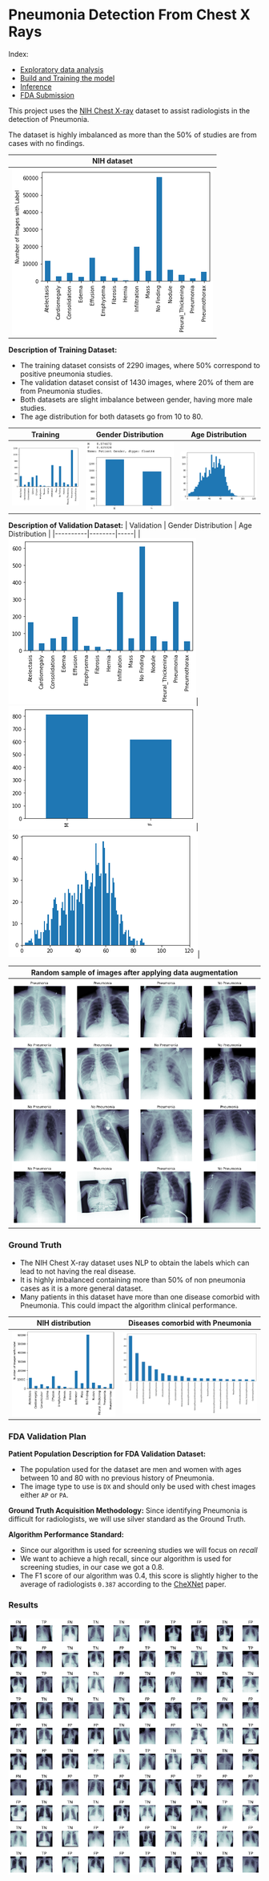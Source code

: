 
# Pneumonia Detection From Chest X Rays
Index:
- [Exploratory data analysis](https://github.com/jb-apps/Udacity-Pneumonia-Detection-From-Chest-X-Rays/blob/main/EDA.ipynb)
- [Build and Training the model](https://github.com/jb-apps/Udacity-Pneumonia-Detection-From-Chest-X-Rays/blob/main/Build%20and%20train%20model.ipynb)
- [Inference](https://github.com/jb-apps/Udacity-Pneumonia-Detection-From-Chest-X-Rays/blob/main/Inference.ipynb)
- [FDA Submission](https://github.com/jb-apps/Udacity-Pneumonia-Detection-From-Chest-X-Rays/blob/main/FDA_Submission_Template.md)

This project uses the [NIH Chest X-ray](https://nihcc.app.box.com/v/ChestXray-NIHCC) dataset to assist radiologists in the detection of Pneumonia.

The dataset is highly imbalanced as more than the 50% of studies are from cases with no findings.

| NIH dataset |
|-------|
|![Image](https://github.com/jb-apps/Udacity-Pneumonia-Detection-From-Chest-X-Rays/blob/main/assets/NIH_distribution.png)|

**Description of Training Dataset:** 
- The training dataset consists of 2290 images, where 50% correspond to positive pneumonia studies.
- The validation dataset consist of 1430 images, where 20% of them are from Pneumonia studies.
- Both datasets are slight imbalance between gender, having more male studies.
- The age distribution for both datasets go from 10 to 80.

| Training | Gender Distribution | Age Distribution |
|----------|--------|-----|
|![Image](https://github.com/jb-apps/Udacity-Pneumonia-Detection-From-Chest-X-Rays/blob/main/assets/training_dataset.png)|![Image](https://github.com/jb-apps/Udacity-Pneumonia-Detection-From-Chest-X-Rays/blob/main/assets/training_dataset_gender.png)|![Image](https://github.com/jb-apps/Udacity-Pneumonia-Detection-From-Chest-X-Rays/blob/main/assets/training_age_distribution.png)|

**Description of Validation Dataset:** 
| Validation | Gender Distribution | Age Distribution |
|----------|--------|-----|
|![Image](https://github.com/jb-apps/Udacity-Pneumonia-Detection-From-Chest-X-Rays/blob/main/assets/validation_dataset.png)|![Image](https://github.com/jb-apps/Udacity-Pneumonia-Detection-From-Chest-X-Rays/blob/main/assets/validation_gender_distribution.png)|![Image](https://github.com/jb-apps/Udacity-Pneumonia-Detection-From-Chest-X-Rays/blob/main/assets/validation_age_distribution.png)|

| Random sample of images after applying data augmentation |
| ---- |
|![Image](https://github.com/jb-apps/Udacity-Pneumonia-Detection-From-Chest-X-Rays/blob/main/assets/data_augmentation.png)|

### Ground Truth
- The NIH Chest X-ray dataset uses NLP to obtain the labels which can lead to not having the real disease.
- It is highly imbalanced containing more than 50% of non pneumonia cases as it is a more general dataset.
- Many patients in this dataset have more than one disease comorbid with Pneumonia. This could impact the algorithm clinical performance.

| NIH distribution | Diseases comorbid with Pneumonia |
|------------------|------------------|
|![Image](https://github.com/jb-apps/Udacity-Pneumonia-Detection-From-Chest-X-Rays/blob/main/assets/NIH_distribution.png)|![Image](https://github.com/jb-apps/Udacity-Pneumonia-Detection-From-Chest-X-Rays/blob/main/assets/diseases_comorbid_with_pneumonia.png)|

### FDA Validation Plan

**Patient Population Description for FDA Validation Dataset:**
- The population used for the dataset are men and women with ages between 10 and 80 with no previous history of Pneumonia. 
- The image type to use is `DX` and should only be used with chest images either `AP` or `PA`.

**Ground Truth Acquisition Methodology:**
Since identifying Pneumonia is difficult for radiologists, we will use silver standard as the Ground Truth.

**Algorithm Performance Standard:**
- Since our algorithm is used for screening studies we will focus on *recall*
- We want to achieve a high recall, since our algorithm is used for screening studies, in our case we got a 0.8.
- The F1 score of our algorithm was 0.4, this score is slightly higher to the average of radiologists `0.387`  according to the [CheXNet](https://arxiv.org/pdf/1711.05225.pdf) paper.


### Results

![Image](https://github.com/jb-apps/Udacity-Pneumonia-Detection-From-Chest-X-Rays/blob/main/assets/Testing.png)